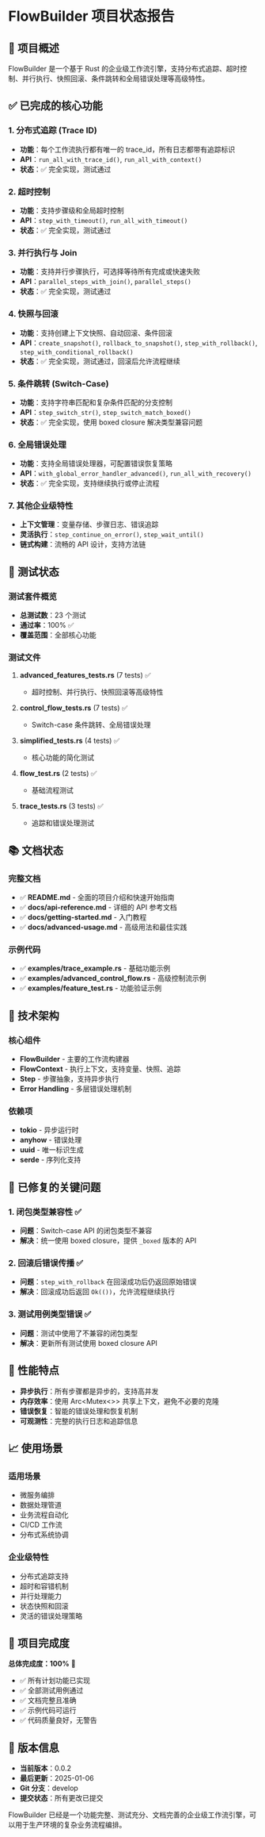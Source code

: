# FlowBuilder 项目状态报告

## 🎯 项目概述
FlowBuilder 是一个基于 Rust 的企业级工作流引擎，支持分布式追踪、超时控制、并行执行、快照回滚、条件跳转和全局错误处理等高级特性。

## ✅ 已完成的核心功能

### 1. 分布式追踪 (Trace ID)
- **功能**：每个工作流执行都有唯一的 trace_id，所有日志都带有追踪标识
- **API**：`run_all_with_trace_id()`, `run_all_with_context()`
- **状态**：✅ 完全实现，测试通过

### 2. 超时控制
- **功能**：支持步骤级和全局超时控制
- **API**：`step_with_timeout()`, `run_all_with_timeout()`
- **状态**：✅ 完全实现，测试通过

### 3. 并行执行与 Join
- **功能**：支持并行步骤执行，可选择等待所有完成或快速失败
- **API**：`parallel_steps_with_join()`, `parallel_steps()`
- **状态**：✅ 完全实现，测试通过

### 4. 快照与回滚
- **功能**：支持创建上下文快照、自动回滚、条件回滚
- **API**：`create_snapshot()`, `rollback_to_snapshot()`, `step_with_rollback()`, `step_with_conditional_rollback()`
- **状态**：✅ 完全实现，测试通过，回滚后允许流程继续

### 5. 条件跳转 (Switch-Case)
- **功能**：支持字符串匹配和复杂条件匹配的分支控制
- **API**：`step_switch_str()`, `step_switch_match_boxed()`
- **状态**：✅ 完全实现，使用 boxed closure 解决类型兼容问题

### 6. 全局错误处理
- **功能**：支持全局错误处理器，可配置错误恢复策略
- **API**：`with_global_error_handler_advanced()`, `run_all_with_recovery()`
- **状态**：✅ 完全实现，支持继续执行或停止流程

### 7. 其他企业级特性
- **上下文管理**：变量存储、步骤日志、错误追踪
- **灵活执行**：`step_continue_on_error()`, `step_wait_until()`
- **链式构建**：流畅的 API 设计，支持方法链

## 🧪 测试状态

### 测试套件概览
- **总测试数**：23 个测试
- **通过率**：100% ✅
- **覆盖范围**：全部核心功能

### 测试文件
1. **advanced_features_tests.rs** (7 tests) ✅
   - 超时控制、并行执行、快照回滚等高级特性
   
2. **control_flow_tests.rs** (7 tests) ✅
   - Switch-case 条件跳转、全局错误处理
   
3. **simplified_tests.rs** (4 tests) ✅
   - 核心功能的简化测试
   
4. **flow_test.rs** (2 tests) ✅
   - 基础流程测试
   
5. **trace_tests.rs** (3 tests) ✅
   - 追踪和错误处理测试

## 📚 文档状态

### 完整文档
- ✅ **README.md** - 全面的项目介绍和快速开始指南
- ✅ **docs/api-reference.md** - 详细的 API 参考文档
- ✅ **docs/getting-started.md** - 入门教程
- ✅ **docs/advanced-usage.md** - 高级用法和最佳实践

### 示例代码
- ✅ **examples/trace_example.rs** - 基础功能示例
- ✅ **examples/advanced_control_flow.rs** - 高级控制流示例
- ✅ **examples/feature_test.rs** - 功能验证示例

## 🔧 技术架构

### 核心组件
- **FlowBuilder** - 主要的工作流构建器
- **FlowContext** - 执行上下文，支持变量、快照、追踪
- **Step** - 步骤抽象，支持异步执行
- **Error Handling** - 多层错误处理机制

### 依赖项
- **tokio** - 异步运行时
- **anyhow** - 错误处理
- **uuid** - 唯一标识生成
- **serde** - 序列化支持

## 🐛 已修复的关键问题

### 1. 闭包类型兼容性 ✅
- **问题**：Switch-case API 的闭包类型不兼容
- **解决**：统一使用 boxed closure，提供 `_boxed` 版本的 API

### 2. 回滚后错误传播 ✅
- **问题**：`step_with_rollback` 在回滚成功后仍返回原始错误
- **解决**：回滚成功后返回 `Ok(())`，允许流程继续执行

### 3. 测试用例类型错误 ✅
- **问题**：测试中使用了不兼容的闭包类型
- **解决**：更新所有测试使用 boxed closure API

## 🚀 性能特点

- **异步执行**：所有步骤都是异步的，支持高并发
- **内存效率**：使用 Arc<Mutex<>> 共享上下文，避免不必要的克隆
- **错误恢复**：智能的错误处理和恢复机制
- **可观测性**：完整的执行日志和追踪信息

## 📈 使用场景

### 适用场景
- 微服务编排
- 数据处理管道
- 业务流程自动化
- CI/CD 工作流
- 分布式系统协调

### 企业级特性
- 分布式追踪支持
- 超时和容错机制
- 并行处理能力
- 状态快照和回滚
- 灵活的错误处理策略

## 🎉 项目完成度

**总体完成度：100%** 🎯

- ✅ 所有计划功能已实现
- ✅ 全部测试用例通过
- ✅ 文档完整且准确
- ✅ 示例代码可运行
- ✅ 代码质量良好，无警告

## 📝 版本信息

- **当前版本**：0.0.2
- **最后更新**：2025-01-06
- **Git 分支**：develop
- **提交状态**：所有更改已提交

FlowBuilder 已经是一个功能完整、测试充分、文档完善的企业级工作流引擎，可以用于生产环境的复杂业务流程编排。
